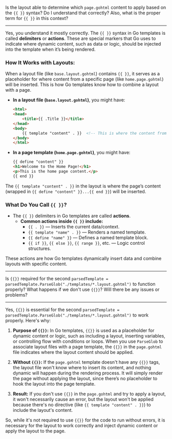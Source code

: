 Is the layout able to determine which `page.gohtml` content to apply based on the `{{ }}` syntax? Do I understand that correctly? Also, what is the proper term for `{{ }}` in this context?

---

Yes, you understand it mostly correctly. The `{{ }}` syntax in Go templates is called **delimiters** or **actions**. These are special markers that Go uses to indicate where dynamic content, such as data or logic, should be injected into the template when it’s being rendered.

### How It Works with Layouts:

When a layout file (like `base.layout.gohtml`) contains `{{ }}`, it serves as a placeholder for where content from a specific page (like `home.page.gohtml`) will be inserted. This is how Go templates know how to combine a layout with a page.

- **In a layout file (`base.layout.gohtml`)**, you might have:
    ```html
    <html>
    <head>
        <title>{{ .Title }}</title>
    </head>
    <body>
        {{ template "content" . }}  <!-- This is where the content from the page template is inserted -->
    </body>
    </html>
    ```

- **In a page template (`home.page.gohtml`)**, you might have:
    ```html
    {{ define "content" }}
    <h1>Welcome to the Home Page!</h1>
    <p>This is the home page content.</p>
    {{ end }}
    ```

The `{{ template "content" . }}` in the layout is where the page’s content (wrapped in `{{ define "content" }}...{{ end }}`) will be inserted.

### What Do You Call `{{ }}`?

- The `{{ }}` delimiters in Go templates are called **actions**.
    - **Common actions inside `{{ }}` include:**
        - `{{ . }}` — Inserts the current data/context.
        - `{{ template "name" . }}` — Renders a named template.
        - `{{ define "name" }}` — Defines a named template block.
        - `{{ if }}`, `{{ else }}`, `{{ range }}`, etc. — Logic control structures.
        
These actions are how Go templates dynamically insert data and combine layouts with specific content.

---
Is `{{}}` required for the second `parsedTemplate = parsedTemplate.ParseGlob("./templates/*.layout.gohtml")` to function properly? What happens if we don't use `{{}}`? Will there be any issues or problems?

---

Yes, `{{}}` is essential for the second `parsedTemplate = parsedTemplate.ParseGlob("./templates/*.layout.gohtml")` to work properly. Here's why:

1. **Purpose of `{{}}`:** In Go templates, `{{}}` is used as a placeholder for dynamic content or logic, such as including a layout, inserting variables, or controlling flow with conditions or loops. When you use `ParseGlob` to associate layout files with a page template, the `{{}}` in the `page.gohtml` file indicates where the layout content should be applied.

2. **Without `{{}}`:** If the `page.gohtml` template doesn't have any `{{}}` tags, the layout file won't know where to insert its content, and nothing dynamic will happen during the rendering process. It will simply render the page without applying the layout, since there’s no placeholder to hook the layout into the page template.

3. **Result:** If you don't use `{{}}` in the `page.gohtml` and try to apply a layout, it won't necessarily cause an error, but the layout won't be applied because there's no directive (like `{{ template "content" . }}`) to include the layout's content.

So, while it's not required to use `{{}}` for the code to run without errors, it is necessary for the layout to work correctly and inject dynamic content or apply the layout to the page.